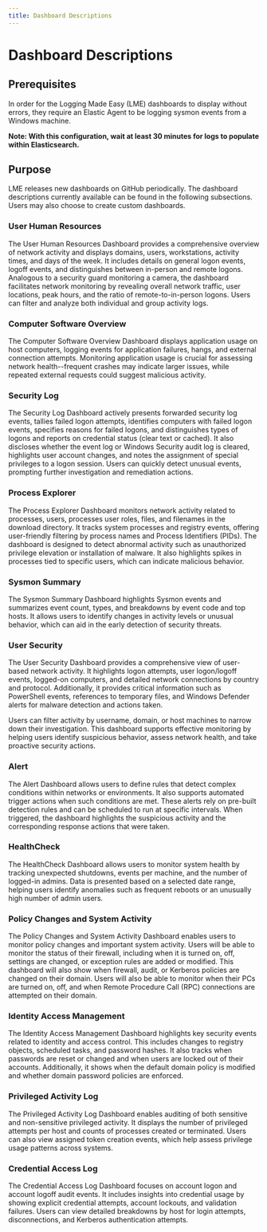```yaml
---
title: Dashboard Descriptions
---
```

# Dashboard Descriptions

## Prerequisites
In order for the Logging Made Easy (LME) dashboards to display without errors, they require an Elastic Agent to be logging sysmon events from a Windows machine.

**Note: With this configuration, wait at least 30 minutes for logs to populate within Elasticsearch.**

## Purpose

LME releases new dashboards on GitHub periodically. The dashboard descriptions currently available can be found in the following subsections. Users may also choose to create custom dashboards.

### User Human Resources  

The User Human Resources Dashboard provides a comprehensive overview of network activity and displays domains, users, workstations, activity times, and days of the week. It includes details on general logon events, logoff events, and distinguishes between in-person and remote logons. Analogous to a security guard monitoring a camera, the dashboard facilitates network monitoring by revealing overall network traffic, user locations, peak hours, and the ratio of remote-to-in-person logons. Users can filter and analyze both individual and group activity logs. 

### Computer Software Overview

The Computer Software Overview Dashboard displays application usage on host computers, logging events for application failures, hangs, and external connection attempts. Monitoring application usage is crucial for assessing network health--frequent crashes may indicate larger issues, while repeated external requests could suggest malicious activity.  

### Security Log

The Security Log Dashboard actively presents forwarded security log events, tallies failed logon attempts, identifies computers with failed logon events, specifies reasons for failed logons, and distinguishes types of logons and reports on credential status (clear text or cached). It also discloses whether the event log or Windows Security audit log is cleared, highlights user account changes, and notes the assignment of special privileges to a logon session. Users can quickly detect unusual events, prompting further investigation and remediation actions. 

### Process Explorer 

The Process Explorer Dashboard monitors network activity related to processes, users, processes user roles, files, and filenames in the download directory. It tracks system processes and registry events, offering user-friendly filtering by process names and Process Identifiers (PIDs). The dashboard is designed to detect abnormal activity such as unauthorized privilege elevation or installation of malware. It also highlights spikes in processes tied to specific users, which can indicate malicious behavior. 

### Sysmon Summary

The Sysmon Summary Dashboard highlights Sysmon events and summarizes event count, types, and breakdowns by event code and top hosts. It allows users to identify changes in activity levels or unusual behavior, which can aid in the early detection of security threats. 

### User Security

The User Security Dashboard provides a comprehensive view of user-based network activity. It highlights logon attempts, user logon/logoff events, logged-on computers, and detailed network connections by country and protocol. Additionally, it provides critical information such as PowerShell events, references to temporary files, and Windows Defender alerts for malware detection and actions taken.

Users can filter activity by username, domain, or host machines to narrow down their investigation. This dashboard supports effective monitoring by helping users identify suspicious behavior, assess network health, and take proactive security actions.  

### Alert

The Alert Dashboard allows users to define rules that detect complex conditions within networks or environments. It also supports automated trigger actions when such conditions are met. These alerts rely on pre-built detection rules and can be scheduled to run at specific intervals.  When triggered, the dashboard highlights the suspicious activity and the corresponding response actions that were taken.  

### HealthCheck 

The HealthCheck Dashboard allows users to monitor system health by tracking unexpected shutdowns, events per machine, and the number of logged-in admins. Data is presented based on a selected date range, helping users identify anomalies such as frequent reboots or an unusually high number of admin users.  

### Policy Changes and System Activity

The Policy Changes and System Activity Dashboard enables users to monitor policy changes and important system activity. Users will be able to monitor the status of their firewall, including when it is turned on, off, settings are changed, or exception rules are added or modified. This dashboard will also show when firewall, audit, or Kerberos policies are changed on their domain. Users will also be able to monitor when their PCs are turned on, off, and when Remote Procedure Call (RPC) connections are attempted on their domain. 

### Identity Access Management

The Identity Access Management Dashboard highlights key security events related to identity and access control. This includes changes to registry objects, scheduled tasks, and password hashes. It also tracks when passwords are reset or changed and when users are locked out of their accounts. Additionally, it shows when the default domain policy is modified and whether domain password policies are enforced. 

### Privileged Activity Log

The Privileged Activity Log Dashboard enables auditing of both sensitive and non-sensitive privileged activity. It displays the number of privileged attempts per host and counts of processes created or terminated. Users can also view assigned token creation events, which help assess privilege usage patterns across systems.

### Credential Access Log

The Credential Access Log Dashboard focuses on account logon and account logoff audit events. It includes insights into credential usage by showing explicit credential attempts, account lockouts, and validation failures. Users can view detailed breakdowns by host for login attempts, disconnections, and Kerberos authentication attempts. 



